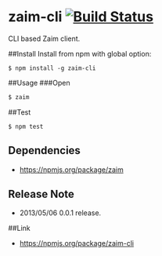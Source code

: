 zaim-cli [![Build Status](https://secure.travis-ci.org/hotchemi/zaim-cli.png)](http://travis-ci.org/hotchemi/zaim-cli)
=======

CLI based Zaim client.

##Install
Install from npm with global option:

    $ npm install -g zaim-cli

##Usage
###Open
```sh
$ zaim
```

##Test

    $ npm test


## Dependencies
* https://npmjs.org/package/zaim

## Release Note
* 2013/05/06 0.0.1 release.

##Link
* https://npmjs.org/package/zaim-cli